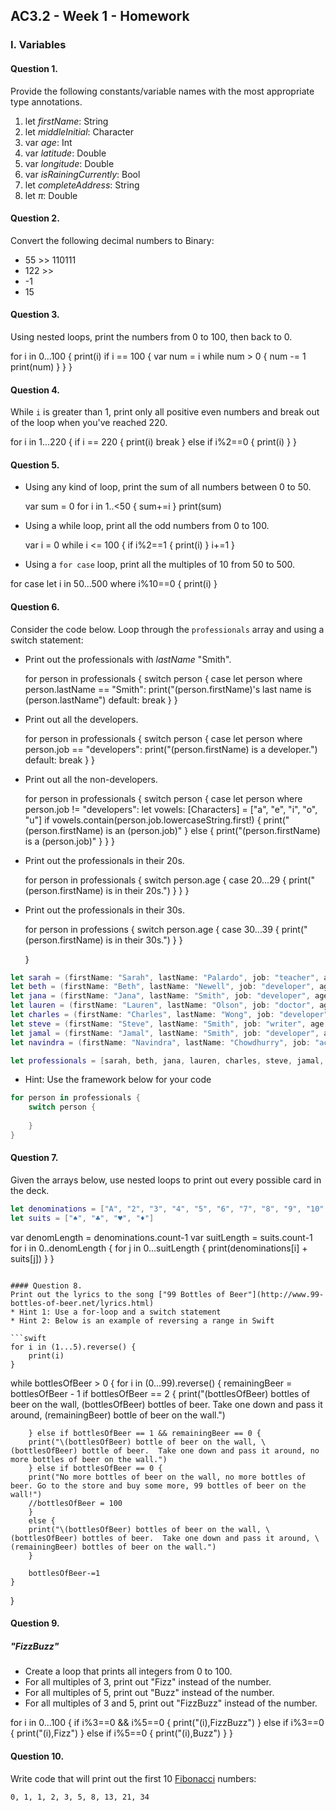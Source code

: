 ## AC3.2 - Week 1 - Homework

### I. Variables

#### Question 1.
Provide the following constants/variable names with the most appropriate type annotations.

1. let _firstName_: String
2. let _middleInitial_: Character
3. var _age_: Int
4. var _latitude_: Double
5. var _longitude_: Double
6. var _isRainingCurrently_: Bool
7. let _completeAddress_: String
8. let _π_: Double

#### Question 2.
Convert the following decimal numbers to Binary:
* 55 >> 110111
* 122 >> 
* -1
* 15

#### Question 3.
Using nested loops, print the numbers from 0 to 100, then back to 0.

for i in 0...100 {
    print(i)
        if i == 100 {
        var num = i
            while num > 0 {
            num -= 1
            print(num)
            }
        }
}


#### Question 4.
While ```i``` is greater than 1, print only all positive even numbers and break 
out of the loop when you've reached 220.

for i in 1...220 {
    if i == 220 {
        print(i)
        break
    } else if i%2==0 {
        print(i)
    }
}

#### Question 5.
* Using any kind of loop, print the sum of all numbers between 0 to 50.

    var sum = 0
    for i in 1..<50 {
        sum+=i
    }
    print(sum)


* Using a while loop, print all the odd numbers from 0 to 100.

    var i = 0
        while i <= 100 {
            if i%2==1 {
            print(i)
        }
        i+=1
        }


* Using a ```for case``` loop, print all the multiples of 10 from 50 to 500.

for case let i in 50...500 where i%10==0 {
    print(i)
}

#### Question 6.
Consider the code below. Loop through the ```professionals``` array and using a switch statement:
* Print out the professionals with _lastName_ "Smith".
    
    for person in professionals {
        switch person {
            case let person where person.lastName == "Smith":
                print("\(person.firstName)'s last name is \(person.lastName")
        default:
            break
        }
    }

* Print out all the developers.

    for person in professionals {
        switch person {
            case let person where person.job == "developers":
                print("\(person.firstName) is a developer.")
        default:
            break
        }
    }


* Print out all the non-developers.

    for person in professionals {
        switch person {
            case let person where person.job != "developers":
                let vowels: [Characters] = ["a", "e", "i", "o", "u"]
                if vowels.contain(person.job.lowercaseString.first!) {
                    print("\(person.firstName) is an \(person.job)"
                } else {
                    print("\(person.firstName) is a \(person.job)"
                }
        }
    }

* Print out the professionals in their 20s.

    for person in professionals {
        switch person.age {
            case 20...29 {
                    print("\(person.firstName) is in their 20s.")
            }
        }
    }

* Print out the professionals in their 30s.

    for person in professions {
        switch person.age {
            case 30...39 {
                print("\(person.firstName) is in their 30s.")
            }
        }
    
    }

```swift
let sarah = (firstName: "Sarah", lastName: "Palardo", job: "teacher", age: 32)
let beth = (firstName: "Beth", lastName: "Newell", job: "developer", age: 29)
let jana = (firstName: "Jana", lastName: "Smith", job: "developer", age: 33)
let lauren = (firstName: "Lauren", lastName: "Olson", job: "doctor", age: 27)
let charles = (firstName: "Charles", lastName: "Wong", job: "developer" , age: 24)
let steve = (firstName: "Steve", lastName: "Smith", job: "writer", age: 28)
let jamal = (firstName: "Jamal", lastName: "Smith", job: "developer", age: 25)
let navindra = (firstName: "Navindra", lastName: "Chowdhurry", job: "actuary", age: 29)

let professionals = [sarah, beth, jana, lauren, charles, steve, jamal, navindra]
```

* Hint: Use the framework below for your code

```swift
for person in professionals {
	switch person {
 
	}
}
```

#### Question 7.
Given the arrays below, use nested loops to print out every possible card in the deck.

```swift
let denominations = ["A", "2", "3", "4", "5", "6", "7", "8", "9", "10", "J", "Q", "K"]
let suits = ["♠️", "♣️", "♥️", "♦️"]
```

var denomLength = denominations.count-1
var suitLength = suits.count-1
    for i in 0..denomLength {
        for j in 0...suitLength {
            print(denominations[i] + suits[j])
        }
    }



```

#### Question 8.
Print out the lyrics to the song ["99 Bottles of Beer"](http://www.99-bottles-of-beer.net/lyrics.html)
* Hint 1: Use a for-loop and a switch statement
* Hint 2: Below is an example of reversing a range in Swift

```swift
for i in (1...5).reverse() {
    print(i)
}
```
while bottlesOfBeer > 0 {
    for i in (0...99).reverse() {
    remainingBeer = bottlesOfBeer - 1
        if bottlesOfBeer == 2 {
        print("\(bottlesOfBeer) bottles of beer on the wall, \(bottlesOfBeer) bottles of beer.  Take one down and pass it around, \(remainingBeer) bottle of beer on the wall.")

        } else if bottlesOfBeer == 1 && remainingBeer == 0 {
        print("\(bottlesOfBeer) bottle of beer on the wall, \(bottlesOfBeer) bottle of beer.  Take one down and pass it around, no more bottles of beer on the wall.")
        } else if bottlesOfBeer == 0 {
        print("No more bottles of beer on the wall, no more bottles of beer. Go to the store and buy some more, 99 bottles of beer on the wall!")
        //bottlesOfBeer = 100
        }
        else {
        print("\(bottlesOfBeer) bottles of beer on the wall, \(bottlesOfBeer) bottles of beer.  Take one down and pass it around, \(remainingBeer) bottles of beer on the wall.")
        }

        bottlesOfBeer-=1
    }
}


#### Question 9.
##### "FizzBuzz"
* Create a loop that prints all integers from 0 to 100.
* For all multiples of 3, print out "Fizz" instead of the number.
* For all multiples of 5, print out "Buzz"  instead of the number.
* For all multiples of 3 and 5, print out "FizzBuzz" instead of the number.

for i in 0...100 {
    if i%3==0 && i%5==0 {
        print("\(i),FizzBuzz")
    } else if i%3==0 {
        print("\(i),Fizz")
    } else if i%5==0 {
        print("\(i),Buzz")
    }
}

#### Question 10.
Write code that will print out the first 10 [Fibonacci](http://www.codeforwin.in/2015/06/fibonacci-series-in-c-program.html) numbers:

```
0, 1, 1, 2, 3, 5, 8, 13, 21, 34
```
